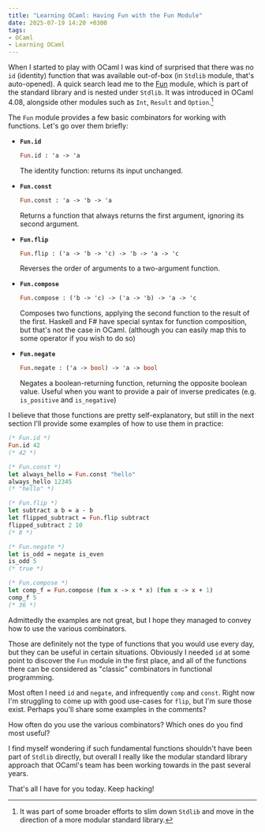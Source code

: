 ```yaml
---
title: "Learning OCaml: Having Fun with the Fun Module"
date: 2025-07-19 14:20 +0300
tags:
- OCaml
- Learning OCaml
---
```


When I started to play with OCaml I was kind of surprised that there was no
`id` (identity) function that was available out-of-box (in `Stdlib` module,
that's auto-opened). A quick search lead me to the
[Fun](https://ocaml.org/manual/5.3/api/Fun.html) module, which is part of the
standard library and is nested under
`Stdlib`. It was introduced in OCaml 4.08, alongside other
modules such as `Int`, `Result` and `Option`.[^1]

The `Fun` module provides a few basic combinators for working with functions.
Let's go over them briefly:

- **`Fun.id`**

  ```ocaml
  Fun.id : 'a -> 'a
  ```

  The identity function: returns its input unchanged.

- **`Fun.const`**

  ```ocaml
  Fun.const : 'a -> 'b -> 'a
  ```

  Returns a function that always returns the first argument, ignoring its second argument.

- **`Fun.flip`**

  ```ocaml
  Fun.flip : ('a -> 'b -> 'c) -> 'b -> 'a -> 'c
  ```

  Reverses the order of arguments to a two-argument function.

- **`Fun.compose`**

  ```ocaml
  Fun.compose : ('b -> 'c) -> ('a -> 'b) -> 'a -> 'c
  ```

  Composes two functions, applying the second function to the result of the first. Haskell and F# have
  special syntax for function composition, but that's not the case in OCaml. (although you can easily
  map this to some operator if you wish to do so)

- **`Fun.negate`**

  ```ocaml
  Fun.negate : ('a -> bool) -> 'a -> bool
  ```

  Negates a boolean-returning function, returning the opposite boolean value. Useful when you want to provide
  a pair of inverse predicates (e.g. `is_positive` and `is_negative`)

I believe that those functions are pretty self-explanatory, but still in the next section
I'll provide some examples of how to use them in practice:

```ocaml
(* Fun.id *)
Fun.id 42
(* 42 *)

(* Fun.const *)
let always_hello = Fun.const "hello"
always_hello 12345
(* "hello" *)

(* Fun.flip *)
let subtract a b = a - b
let flipped_subtract = Fun.flip subtract
flipped_subtract 2 10
(* 8 *)

(* Fun.negate *)
let is_odd = negate is_even
is_odd 5
(* true *)

(* Fun.compose *)
let comp_f = Fun.compose (fun x -> x * x) (fun x -> x + 1)
comp_f 5
(* 36 *)
```

Admittedly the examples are not great, but I hope they managed to convey how to use
the various combinators.

Those are definitely not the type of functions that you would use every day, but they can
be useful in certain situations. Obviously I needed `id` at some point to discover the
`Fun` module in the first place, and all of the functions there can be considered as
"classic" combinators in functional programming.

Most often I need `id` and `negate`, and infrequently `comp` and `const`.
Right now I'm struggling to come up with good use-cases for `flip`, but
I'm sure those exist. Perhaps you'll share some examples in the comments?

How often do you use the various combinators? Which ones do you find most useful?

I find myself wondering if such fundamental functions shouldn't have been part of
`Stdlib` directly, but overall I really like the modular standard library approach
that OCaml's team has been working towards in the past several years.

That's all I have for you today. Keep hacking!

[^1]: It was part of some broader efforts to slim down `Stdlib` and move in the direction of a more modular standard library.
